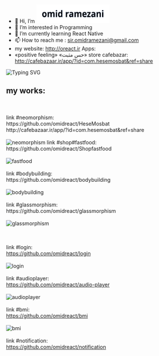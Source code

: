 - 👋 Hi, I’m <img src="https://raw.githubusercontent.com/omidreact/omidreact/f95e7f8af6fcf9d2254728230fa6b5082c61f8ae/name3.svg" alt="Typing SVG" style="max-width: 100%;width: 200px;height: 50px"/>
- 👀 I’m interested in Programming
- 🌱 I’m currently learning React Native
- 📫 How to reach me : sir.omidramezani@gmail.com
- my website: http://oreact.ir
Apps:
- «positive feeling» «حس مثبت» store cafebazar:
http://cafebazaar.ir/app/?id=com.hesemosbat&ref=share
<img src="https://readme-typing-svg.demolab.com?font=Fira+Code&pause=1000&width=435&lines=HOPE;Is+the+only+thing;Stronger+than+FEAR;Hoping+for+good+days;Yours+sincerely+omid" alt="Typing SVG" />
<h2>my works:</h2>
<br><br>
link #neomorphism:<br>
https://github.com/omidreact/HeseMosbat
<br>
http://cafebazaar.ir/app/?id=com.hesemosbat&ref=share
<br><br>
<img src="https://user-images.githubusercontent.com/116552870/232909270-ff9181f8-d301-4064-a3b4-dd3ef3640c68.jpg"  alt="neomorphism"/>
link #shop#fastfood:<br>
https://github.com/omidreact/Shopfastfood
<br><br>
<img src="https://user-images.githubusercontent.com/116552870/233793282-cd1e47be-b0de-40ec-b62d-89f55940d32c.gif"  alt="fastfood"/>
<br><br>
link #bodybuilding:<br>
https://github.com/omidreact/bodybuilding
<br><br>
<img src="https://user-images.githubusercontent.com/116552870/233848054-ec92ac60-b3d7-4a59-aebe-211942de06e5.jpg"  alt="bodybuilding"/>
<br><br>
link #glassmorphism:<br>
https://github.com/omidreact/glassmorphism
<br><br>
<img src="https://user-images.githubusercontent.com/116552870/232908158-9f0cc586-cd9b-455e-92f5-54ecd9d557b7.jpg"  alt="glassmorphism"/>

<br><br>
link #login:<br>
https://github.com/omidreact/login
<br><br>
<img src="https://user-images.githubusercontent.com/116552870/233306442-41cfb956-b04f-4cc5-a9bb-189b86203132.jpg"  alt="login"/>
<br><br>
link #audioplayer:<br>
https://github.com/omidreact/audio-player
<br><br>
<img src="https://user-images.githubusercontent.com/116552870/233307192-a0878ca5-58a7-44d6-96a6-2df389a248c1.jpg"  alt="audioplayer"/>
<br><br>
link #bmi:<br>
https://github.com/omidreact/bmi
<br><br>
<img src="https://user-images.githubusercontent.com/116552870/233308316-58b1e906-8922-42be-b2a9-84e940e96070.jpg"  alt="bmi"/>
<br><br>
link #notification:<br>
https://github.com/omidreact/notification
<br>


